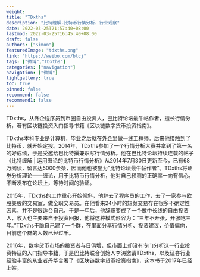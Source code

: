 ```yaml
---
weight: 
title: "TDxths"
description: "比特缠解-比特币行情分析、行业观察"
date: 2022-03-25T21:57:40+08:00
lastmod: 2022-03-25T16:45:40+08:00
draft: false
authors: ["Simon"]
featuredImage: "tdxths.png"
link: "https://weibo.com/btcj"
tags: ["微博","TDxths"]
categories: ["navigation"]
navigation: ["微博"]
lightgallery: true
toc: true
pinned: false
recommend: false
recommend1: false
---
```

TDxths，从外企程序员到币圈自由投资人，巴比特论坛最牛帖作者，擅长行情分析，著有区块链投资入门指导书籍《区块链数字货币投资指南》。

TDxths本科专业是计算机，毕业之后就在外企里做一线工程师。后来他接触到了比特币，就开始定投。2014年，TDxths参加了一个行情分析大赛并拿到了第一名的好成绩，于是受邀给巴比特撰兼职写行情分析。他在巴比特论坛持续连载的帖子《比特缠解 | 运用缠论的比特币行情分析》从2014年7月30日更新至今，已有68万阅读，留言达5000余条，因而他也被誉为“比特论坛最牛帖作者”。TDxths将证券分析理论——缠论，用于比特币行情分析，他对自己预测的正确率一向有信心，不断发布在论坛上，等待时间的验证。

2015年，TDxths的工作重心开始倾斜，他辞去了程序员的工作，去了一家参与欧股美股的交易室，做全职交易员。在他看来24小时的短频交易存在很多不确定性因素，并不是很适合自己，于是一年后，他辞职变成了一个做中长线的自由投资人，收入也主要来自于投资回报，他将这种模式形容为：“三年不开张，开张吃三年。”TDxths干脆自己建了一个群，在里面分享行情分析、投资建议，价值偏向，目前这个群的人数已经过千。

2016年，数字货币市场的投资者与日俱增，但市面上却没有专门分析这一行业投资特征的入门指导书籍，于是巴比特联合创始人李涛邀请TDxths，以及证券行业经验丰富的从业者丹华合著了《区块链数字货币投资指南》，这本书于2017年已经上架。